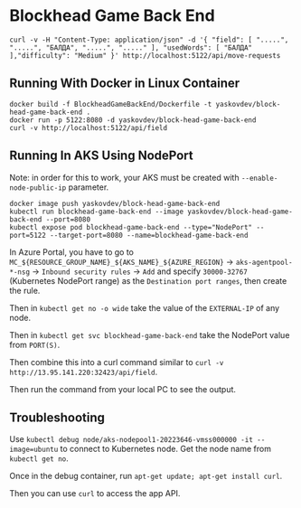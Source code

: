 # Blockhead Game Back End

```shell
curl -v -H "Content-Type: application/json" -d '{ "field": [ ".....", ".....", "БАЛДА", ".....", "....." ], "usedWords": [ "БАЛДА" ],"difficulty": "Medium" }' http://localhost:5122/api/move-requests
```

## Running With Docker in Linux Container

```shell
docker build -f BlockheadGameBackEnd/Dockerfile -t yaskovdev/block-head-game-back-end .
docker run -p 5122:8080 -d yaskovdev/block-head-game-back-end
curl -v http://localhost:5122/api/field
```

## Running In AKS Using NodePort

Note: in order for this to work, your AKS must be created with `--enable-node-public-ip` parameter.

```shell
docker image push yaskovdev/block-head-game-back-end
kubectl run blockhead-game-back-end --image yaskovdev/block-head-game-back-end --port=8080
kubectl expose pod blockhead-game-back-end --type="NodePort" --port=5122 --target-port=8080 --name=blockhead-game-back-end
```

In Azure Portal, you have to go
to `MC_${RESOURCE_GROUP_NAME}_${AKS_NAME}_${AZURE_REGION}` -> `aks-agentpool-*-nsg` -> `Inbound security rules` -> `Add`
and specify `30000-32767` (Kubernetes NodePort range) as the `Destination port ranges`, then create the rule.

Then in `kubectl get no -o wide` take the value of the `EXTERNAL-IP` of any node.

Then in `kubectl get svc blockhead-game-back-end` take the NodePort value from `PORT(S)`.

Then combine this into a curl command similar to `curl -v http://13.95.141.220:32423/api/field`.

Then run the command from your local PC to see the output.

## Troubleshooting

Use `kubectl debug node/aks-nodepool1-20223646-vmss000000 -it --image=ubuntu` to connect to Kubernetes node. Get the
node name from `kubectl get no`.

Once in the debug container, run `apt-get update; apt-get install curl`.

Then you can use `curl` to access the app API.
